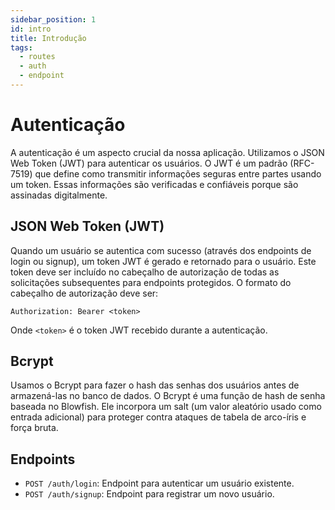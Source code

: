 ```yaml
---
sidebar_position: 1
id: intro
title: Introdução
tags:
  - routes
  - auth
  - endpoint
---
```


# Autenticação

A autenticação é um aspecto crucial da nossa aplicação. Utilizamos o JSON Web Token (JWT) para autenticar os usuários. O JWT é um padrão (RFC-7519) que define como transmitir informações seguras entre partes usando um token. Essas informações são verificadas e confiáveis porque são assinadas digitalmente.

## JSON Web Token (JWT)

Quando um usuário se autentica com sucesso (através dos endpoints de login ou signup), um token JWT é gerado e retornado para o usuário. Este token deve ser incluído no cabeçalho de autorização de todas as solicitações subsequentes para endpoints protegidos. O formato do cabeçalho de autorização deve ser:

`Authorization: Bearer <token>`

Onde `<token>` é o token JWT recebido durante a autenticação.

## Bcrypt

Usamos o Bcrypt para fazer o hash das senhas dos usuários antes de armazená-las no banco de dados. O Bcrypt é uma função de hash de senha baseada no Blowfish. Ele incorpora um salt (um valor aleatório usado como entrada adicional) para proteger contra ataques de tabela de arco-íris e força bruta.

## Endpoints

- `POST /auth/login`: Endpoint para autenticar um usuário existente.
- `POST /auth/signup`: Endpoint para registrar um novo usuário.
